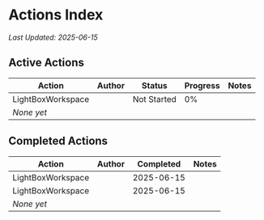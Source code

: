 # Actions Index

*Last Updated: 2025-06-15*

## Active Actions

| Action | Author | Status | Progress | Notes |
|--------|--------|--------|----------|-------|
| LightBoxWorkspace | | Not Started | 0% | |
| *None yet* | | | | |

## Completed Actions  

| Action | Author | Completed | Notes |
|--------|--------|-----------|-------|
| LightBoxWorkspace | | 2025-06-15 | |
| LightBoxWorkspace | | 2025-06-15 | |
| *None yet* | | | |
